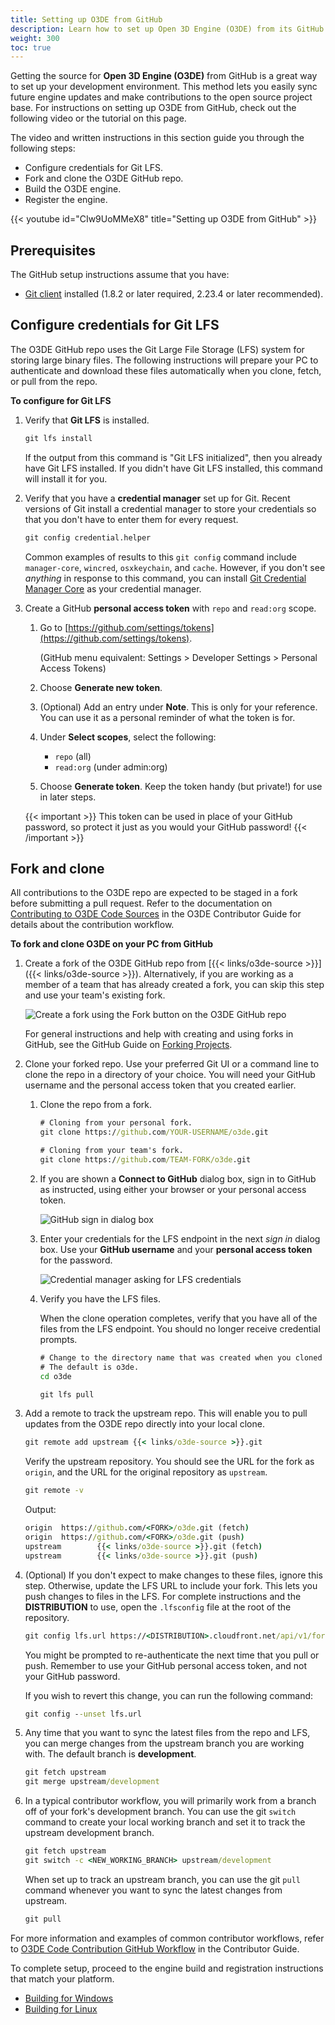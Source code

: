 ```yaml
---
title: Setting up O3DE from GitHub
description: Learn how to set up Open 3D Engine (O3DE) from its GitHub source.
weight: 300
toc: true
---
```


Getting the source for **Open 3D Engine (O3DE)** from GitHub is a great way to set up your development environment. This method lets you easily sync future engine updates and make contributions to the open source project base. For instructions on setting up O3DE from GitHub, check out the following video or the tutorial on this page.

The video and written instructions in this section guide you through the following steps:

* Configure credentials for Git LFS.
* Fork and clone the O3DE GitHub repo.
* Build the O3DE engine.
* Register the engine.

{{< youtube id="CIw9UoMMeX8" title="Setting up O3DE from GitHub" >}}

## Prerequisites

The GitHub setup instructions assume that you have:

* [Git client](https://git-scm.com/downloads) installed (1.8.2 or later required, 2.23.4 or later recommended).

## Configure credentials for Git LFS

The O3DE GitHub repo uses the Git Large File Storage (LFS) system for storing large binary files. The following instructions will prepare your PC to authenticate and download these files automatically when you clone, fetch, or pull from the repo.

**To configure for Git LFS**

1. Verify that **Git LFS** is installed.

    ```cmd
    git lfs install
    ```

    If the output from this command is "Git LFS initialized", then you already have Git LFS installed. If you didn't have Git LFS installed, this command will install it for you.

1. Verify that you have a **credential manager** set up for Git. Recent versions of Git install a credential manager to store your credentials so that you don't have to enter them for every request.

    ```cmd
    git config credential.helper
    ```

    Common examples of results to this `git config` command include `manager-core`, `wincred`, `osxkeychain`, and `cache`. However, if you don't see _anything_ in response to this command, you can install [Git Credential Manager Core](https://github.com/microsoft/Git-Credential-Manager-Core#readme) as your credential manager.

1. Create a GitHub **personal access token** with `repo` and `read:org` scope.

    1. Go to [https://github.com/settings/tokens](https://github.com/settings/tokens).

        (GitHub menu equivalent: Settings > Developer Settings > Personal Access Tokens)
    1. Choose **Generate new token**.
    1. (Optional) Add an entry under **Note**. This is only for your reference. You can use it as a personal reminder of what the token is for.
    1. Under **Select scopes**, select the following:
        * `repo` (all)
        * `read:org` (under admin:org)
    1. Choose **Generate token**. Keep the token handy (but private!) for use in later steps.

    {{< important >}}
This token can be used in place of your GitHub password, so protect it just as you would your GitHub password!
    {{< /important >}}

## Fork and clone

All contributions to the O3DE repo are expected to be staged in a fork before submitting a pull request. Refer to the documentation on [Contributing to O3DE Code Sources](/docs/contributing/to-code) in the O3DE Contributor Guide for details about the contribution workflow.

**To fork and clone O3DE on your PC from GitHub**

1. Create a fork of the O3DE GitHub repo from [{{< links/o3de-source >}}]({{< links/o3de-source >}}). Alternatively, if you are working as a member of a team that has already created a fork, you can skip this step and use your team's existing fork.

    ![Create a fork using the Fork button on the O3DE GitHub repo](/images/welcome-guide/setup-create-fork.png)

    For general instructions and help with creating and using forks in GitHub, see the GitHub Guide on [Forking Projects](https://guides.github.com/activities/forking/).

1. Clone your forked repo. Use your preferred Git UI or a command line to clone the repo in a directory of your choice. You will need your GitHub username and the personal access token that you created earlier.

    1. Clone the repo from a fork.

        ```cmd
        # Cloning from your personal fork.
        git clone https://github.com/YOUR-USERNAME/o3de.git

        # Cloning from your team's fork.
        git clone https://github.com/TEAM-FORK/o3de.git
        ```

    1. If you are shown a **Connect to GitHub** dialog box, sign in to GitHub as instructed, using either your browser or your personal access token.

        ![GitHub sign in dialog box](/images/welcome-guide/setup-github-signin.png)

    1. Enter your credentials for the LFS endpoint in the next _sign in_ dialog box. Use your **GitHub username** and your **personal access token** for the password.

        ![Credential manager asking for LFS credentials](/images/welcome-guide/setup-credential-manager-lfs.png)

    1. Verify you have the LFS files.

        When the clone operation completes, verify that you have all of the files from the LFS endpoint. You should no longer receive credential prompts.

        ```cmd
        # Change to the directory name that was created when you cloned the engine repo.
        # The default is o3de.
        cd o3de
        
        git lfs pull
        ```

1. Add a remote to track the upstream repo. This will enable you to pull updates from the O3DE repo directly into your local clone.

    ```cmd
    git remote add upstream {{< links/o3de-source >}}.git
    ```

    Verify the upstream repository. You should see the URL for the fork as `origin`, and the URL for the original repository as `upstream`.

    ```cmd
    git remote -v
    ```

    Output:

    ```cmd
    origin  https://github.com/<FORK>/o3de.git (fetch)
    origin  https://github.com/<FORK>/o3de.git (push)
    upstream        {{< links/o3de-source >}}.git (fetch)
    upstream        {{< links/o3de-source >}}.git (push)
    ```

1. (Optional) If you don't expect to make changes to these files, ignore this step. Otherwise, update the LFS URL to include your fork. This lets you push changes to files in the LFS. For complete instructions and the **DISTRIBUTION** to use, open the `.lfsconfig` file at the root of the repository.

    ```cmd
    git config lfs.url https://<DISTRIBUTION>.cloudfront.net/api/v1/fork/<FORK> 
    ```

    You might be prompted to re-authenticate the next time that you pull or push.  Remember to use your GitHub personal access token, and not your GitHub password.

    If you wish to revert this change, you can run the following command:

    ```cmd
    git config --unset lfs.url 
    ```

1. Any time that you want to sync the latest files from the repo and LFS, you can merge changes from the upstream branch you are working with. The default branch is **development**.

    ```cmd
    git fetch upstream
    git merge upstream/development
    ```

1. In a typical contributor workflow, you will primarily work from a branch off of your fork's development branch. You can use the git `switch` command to create your local working branch and set it to track the upstream development branch.

    ```cmd
    git fetch upstream
    git switch -c <NEW_WORKING_BRANCH> upstream/development
    ```

    When set up to track an upstream branch, you can use the git `pull` command whenever you want to sync the latest changes from upstream.

    ```cmd
    git pull
    ```

For more information and examples of common contributor workflows, refer to [O3DE Code Contribution GitHub Workflow](/docs/contributing/to-code/git-workflow) in the Contributor Guide.

To complete setup, proceed to the engine build and registration instructions that match your platform.

* [Building for Windows](building-windows)
* [Building for Linux](building-linux)
